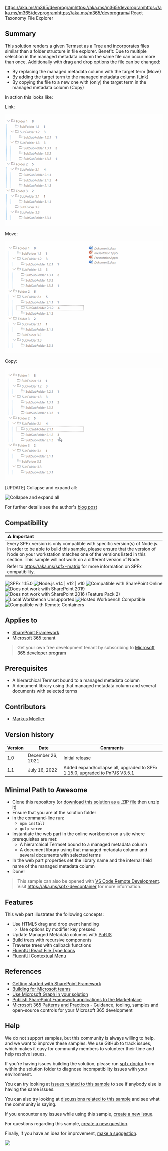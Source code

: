 https://aka.ms/m365/devprogramhttps://aka.ms/m365/devprogramhttps://aka.ms/m365/devprogramhttps://aka.ms/m365/devprogram# React Taxonomy File Explorer

## Summary

This solution renders a given Termset as a Tree and incorporates files similar than a folder structure in file explorer. Benefit: Due to multiple selection in the managed metadata column the same file can occur more than once.
Additionally with drag and drop options the file can be changed:
- By replacing the managed metadata column with the target term (Move)
- By adding the target term to the managed metadata column (Link)
- By copying the file to a new one with (only) the target term in the managed metadata column (Copy)

In action this looks like:

Link:

![Adding the target term to the managed metadata column (Link)](./assets/03Link.gif)

Move:

![Replacing the managed metadata column with the target term (Move)](./assets/04Move.gif)

Copy:

![Copying the file to a new one with (only) the target term in the managed metadata column (Copy)](./assets/05Copy.gif)

[UPDATE] Collapse and expand all:

![Collapse and expand all](./assets/ExpandCollapseAll.gif)

For further details see the author's [blog post](https://mmsharepoint.wordpress.com/2021/12/23/a-sharepoint-file-explorer-based-on-managed-metadata-and-spfx/)

## Compatibility

| :warning: Important          |
|:---------------------------|
| Every SPFx version is only compatible with specific version(s) of Node.js. In order to be able to build this sample, please ensure that the version of Node on your workstation matches one of the versions listed in this section. This sample will not work on a different version of Node.|
|Refer to <https://aka.ms/spfx-matrix> for more information on SPFx compatibility.   |

![SPFx 1.15.0](https://img.shields.io/badge/version-1.15-green.svg)
![Node.js v14 | v12 | v10](https://img.shields.io/badge/Node.js-v14%20%7C%20v12%20%7C%20v10-green.svg) 
![Compatible with SharePoint Online](https://img.shields.io/badge/SharePoint%20Online-Compatible-green.svg)
![Does not work with SharePoint 2019](https://img.shields.io/badge/SharePoint%20Server%202019-Incompatible-red.svg "SharePoint Server 2019 requires SPFx 1.4.1 or lower")
![Does not work with SharePoint 2016 (Feature Pack 2)](https://img.shields.io/badge/SharePoint%20Server%202016%20(Feature%20Pack%202)-Incompatible-red.svg "SharePoint Server 2016 Feature Pack 2 requires SPFx 1.1")
![Local Workbench Unsupported](https://img.shields.io/badge/Local%20Workbench-Unsupported-red.svg "Local workbench is no longer available as of SPFx 1.13 and above")
![Hosted Workbench Compatible](https://img.shields.io/badge/Hosted%20Workbench-Compatible-green.svg)
![Compatible with Remote Containers](https://img.shields.io/badge/Remote%20Containers-Compatible-green.svg)

## Applies to

- [SharePoint Framework](https://aka.ms/spfx)
- [Microsoft 365 tenant](https://learn.microsoft.com/sharepoint/dev/spfx/set-up-your-developer-tenant)

> Get your own free development tenant by subscribing to [Microsoft 365 developer program](https://aka.ms/m365/devprogram)

## Prerequisites

- A hierarchical Termset bound to a managed metadata column
- A document library using that managed metadata column and several documents with selected terms

## Contributors

* [Markus Moeller](https://github.com/mmsharepoint)

## Version history

Version|Date|Comments
-------|----|--------
1.0|December 26, 2021|Initial release
1.1|July 16, 2022|Added expand/collapse all, upgraded to SPFx 1.15.0, upgraded to PnPJS V3.5.1


## Minimal Path to Awesome

- Clone this repository (or [download this solution as a .ZIP file](https://pnp.github.io/download-partial/?url=https://github.com/pnp/sp-dev-fx-webparts/tree/main/samples/react-taxonomy-file-explorer) then unzip it)
- Ensure that you are at the solution folder
- in the command-line run:
  - `npm install`
  - `gulp serve`
- Instantiate the web part in the online workbench on a site where prerequisites are met:
  - A hierarchical Termset bound to a managed metadata column
  - A document library using that managed metadata column and several documents with selected terms
- In the web part properties set the library name and the internal field name of the managed metadata column
- Done!

>  This sample can also be opened with [VS Code Remote Development](https://code.visualstudio.com/docs/remote/remote-overview). Visit https://aka.ms/spfx-devcontainer for more information.

## Features

This web part illustrates the following concepts:

- Use HTML5 drag and drop event handling
  - Use options by modifier key pressed
- Update Managed Metadata columns with [PnPJS](https://pnp.github.io/pnpjs/)
- Build trees with recursive components
- Traverse trees with callback functions
- [FluentUI React File Type Icons](https://www.npmjs.com/package/@fluentui/react-file-type-icons)
- [FluentUI Contextual Menu](https://developer.microsoft.com/en-us/fluentui#/controls/web/contextualmenu)


## References

- [Getting started with SharePoint Framework](https://learn.microsoft.com/sharepoint/dev/spfx/set-up-your-developer-tenant)
- [Building for Microsoft teams](https://learn.microsoft.com/sharepoint/dev/spfx/build-for-teams-overview)
- [Use Microsoft Graph in your solution](https://learn.microsoft.com/sharepoint/dev/spfx/web-parts/get-started/using-microsoft-graph-apis)
- [Publish SharePoint Framework applications to the Marketplace](https://learn.microsoft.com/sharepoint/dev/spfx/publish-to-marketplace-overview)
- [Microsoft 365 Patterns and Practices](https://aka.ms/m365pnp) - Guidance, tooling, samples and open-source controls for your Microsoft 365 development

## Help

We do not support samples, but this community is always willing to help, and we want to improve these samples. We use GitHub to track issues, which makes it easy for  community members to volunteer their time and help resolve issues.

If you're having issues building the solution, please run [spfx doctor](https://pnp.github.io/cli-microsoft365/cmd/spfx/spfx-doctor/) from within the solution folder to diagnose incompatibility issues with your environment.

You can try looking at [issues related to this sample](https://github.com/pnp/sp-dev-fx-webparts/issues?q=label%3A%22sample%3A%20react-taxonomy-file-explorer") to see if anybody else is having the same issues.

You can also try looking at [discussions related to this sample](https://github.com/pnp/sp-dev-fx-webparts/discussions?discussions_q=react-taxonomy-file-explorer) and see what the community is saying.

If you encounter any issues while using this sample, [create a new issue](https://github.com/pnp/sp-dev-fx-webparts/issues/new?assignees=&labels=Needs%3A+Triage+%3Amag%3A%2Ctype%3Abug-suspected%2Csample%3A%20react-taxonomy-file-explorer&template=bug-report.yml&sample=react-taxonomy-file-explorer&authors=@mmsharepoint&title=react-taxonomy-file-explorer%20-%20).

For questions regarding this sample, [create a new question](https://github.com/pnp/sp-dev-fx-webparts/issues/new?assignees=&labels=Needs%3A+Triage+%3Amag%3A%2Ctype%3Aquestion%2Csample%3A%20react-taxonomy-file-explorer&template=question.yml&sample=react-taxonomy-file-explorer&authors=@mmsharepoint&title=react-taxonomy-file-explorer%20-%20).

Finally, if you have an idea for improvement, [make a suggestion](https://github.com/pnp/sp-dev-fx-webparts/issues/new?assignees=&labels=Needs%3A+Triage+%3Amag%3A%2Ctype%3Aenhancement%2Csample%3A%20react-taxonomy-file-explorer&template=suggestion.yml&sample=react-taxonomy-file-explorer&authors=@mmsharepoint&title=react-taxonomy-file-explorer%20-%20).

<img src="https://m365-visitor-stats.azurewebsites.net/sp-dev-fx-webparts/samples/react-taxonomy-file-explorer" />